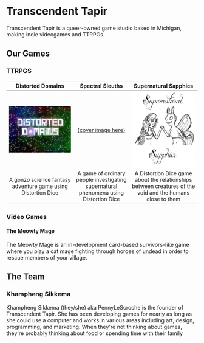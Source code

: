 # Transcendent Tapir

Transcendent Tapir is a queer-owned game studio based in Michigan, making indie videogames and TTRPGs.

## Our Games

### TTRPGS

 Distorted Domains | Spectral Sleuths | Supernatural Sapphics
 :-: | :-: | :-:
[![Distorted Domains](images/DD%20Logo-Color3.png)](https://transcendent-tapir.github.io/Distorted-Domains) | [{cover image here}](https://transcendent-tapir.github.io/Spectral-Sleuths) | [![Supernatural Sapphics](images/SupSapph2.png)](https://transtapir.games/supernatural-sapphics)
A gonzo science fantasy adventure game using Distortion Dice | A game of ordinary people investigating supernatural phenomena using Distortion Dice | A Distortion Dice game about the relationships between creatures of the void and the humans close to them

### Video Games

#### The Meowty Mage

The Meowty Mage is an in-development card-based survivors-like game where you play a cat mage fighting through hordes of undead in order to rescue members of your village.

## The Team

### Khampheng Sikkema

Khampheng Sikkema  (they/she) aka PennyLeScroche is the founder of Transcendent Tapir. She has been developing games for nearly as long as she could use a computer and works in various areas including art, design, programming, and marketing. When they're not thinking about games, they're probably thinking about food or spending time with their family
